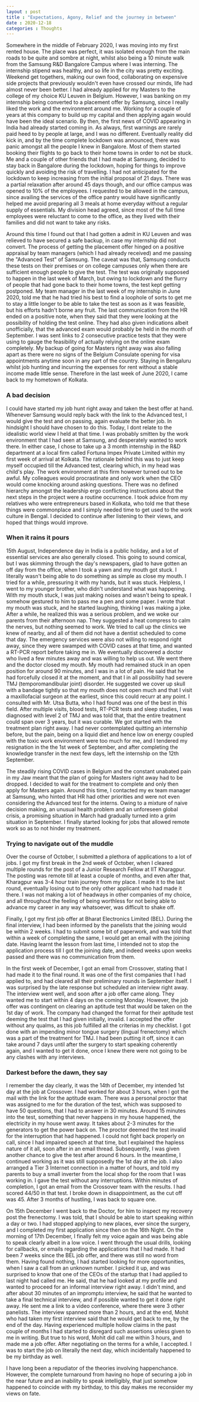 ```yaml
---
layout : post
title : "Expectations, Agony, Relief and the journey in between"
date : 2020-12-18
categories : Thoughts
---
```


Somewhere in the middle of February 2020, I was moving into my first rented house. The place was perfect, it was isolated enough from the main roads to be quite and sombre at night, whilst also being a 10 minute walk from the Samsung R&D Bangalore Campus where I was interning. The internship stipend was healthy, and so life in the city was pretty exciting. Weekend get togethers, making our own food, collaborating on expensive side projects that previously wouldn't even have crossed our minds, life had almost never been better. I had already applied for my Masters to the college of my choice KU Leuven in Belgium. However, I was banking on my internship being converted to a placement offer by Samsung, since I really liked the work and the environment around me. Working for a couple of years at this company to build up my capital and then applying again would have been the ideal scenario. By then, the first news of COVID appearing in India had already started coming in. As always, first warnings are rarely paid heed to by people at large, and I was no different. Eventually reality did kick in, and by the time complete lockdown was announced, there was panic amongst all the people I knew in Bangalore. Most of them started booking their flights to go back to their home towns in order to not be stuck. Me and a couple of other friends that I had made at Samsung, decided to stay back in Bangalore during the lockdown, hoping for things to improve quickly and avoiding the risk of travelling. I had not anticipated for the lockdown to keep increasing from the initial proposal of 21 days. There was a partial relaxation after around 45 days though, and our office campus was opened to 10% of the employees. I requested to be allowed in the campus, since availing the services of the office pantry would have significantly helped me avoid preparing all 3 meals at home everyday without a regular supply of essentials. My division head agreed, since most of the full time employees were reluctant to come to the office, as they lived with their families and did not want to take any risks.   


Around this time I found out that I had gotten a admit in KU Leuven and was relieved to have secured a safe backup, in case my internship did not convert. The process of getting the placement offer hinged on a positive appraisal by team managers (which I had already received) and me passing the "Advanced Test" of Samsung. The caveat was that, Samsung conducts these tests on their premises or on college campuses only when there are sufficient enough people to give the test. The test was originally supposed to happen in the last week of March, but owing to lockdown and the flurry of people that had gone back to their home towns, the test kept getting postponed. My team manager in the last week of my internship in June 2020, told me that he had tried his best to find a loophole of sorts to get me to stay a little longer to be able to take the test as soon as it was feasible, but his efforts hadn't borne any fruit. The last communication from the HR ended on a positive note, when they said that they were looking at the possibility of holding the test online. They had also given indications albeit unofficially, that the advanced exam would probably be held in the month of September. I was sent links to 2 consecutive practice tests that they were using to gauge the feasibility of actually relying on the online exam completely. My backup of going for Masters right away was also falling apart as there were no signs of the Belgium Consulate opening for visa appointments anytime soon in any part of the country. Staying in Bengaluru whilst job hunting and incurring the expenses for rent without a stable income made little sense. Therefore in the last week of June 2020, I came back to my hometown of Kolkata. 


### A bad decision

I could have started my job hunt right away and taken the best offer at hand. Whenever Samsung would reply back with the link to the Advanced test, I would give the test and on passing, again evaluate the better job. In hindsight I should have chosen to do this. Today, I dont relate to the idealistic world view I held at that time. I was probably smitten by the work environment that I had seen at Samsung, and desperately wanted to work there. In either case, I chose to take up a 3 month internship in the R&D department at a local firm called Fortuna Impex Private Limited within my first week of arrival at Kolkata. The rationale behind this was to just keep myself occupied till the Advanced test, clearing which, in my head was child's play. The work environment at this firm however turned out to be awful. My colleagues would procrastinate and only work when the CEO would come knocking around asking questions. There was no defined hierarchy amongst the leadership ergo conflicting instructions about the next steps in the project were a routine occurrence. I took advice from my relatives who were entrepreneurs based in Kolkata, who told me that these things were commonplace and I simply needed time to get used to the work culture in Bengal. I decided to continue after listening to their views, and hoped that things would improve.


### When it rains it pours


15th August, Independence day in India is a public holiday, and a lot of essential services are also generally closed. This going to sound comical, but I was skimming through the day's newspapers, glad to have gotten an off day from the office, when I took a yawn and my mouth got stuck. I literally wasn't being able to do something as simple as close my mouth. I tried for a while, pressuring it with my hands, but it was stuck. Helpless, I went to my younger brother, who didn't understand what was happening. With my mouth stuck, I was just making noises and wasn't being to speak. I somehow gestured to him to pass me a pen and some paper. I wrote that my mouth was stuck, and he started laughing, thinking I was making a joke. After a while, he realized this was a serious problem, and we woke our parents from their afternoon nap. They suggested a heat compress to calm the nerves, but nothing seemed to work. We tried to call up the clinics we knew of nearby, and all of them did not have a dentist scheduled to come that day. The emergency services were also not willing to respond right away, since they were swamped with COVID cases at that time, and wanted a RT-PCR report before taking me in. We eventually discovered a doctor who lived a few minutes away and was willing to help us out. We went there and the doctor closed my mouth. My mouth had remained stuck in an open position for around 90 minutes, and I was in a lot of pain. He said that he had forcefully closed it at the moment, and that I in all possibility had severe TMJ (temporomandibular joint) disorder. He suggested we cover up skull with a bandage tightly so that my mouth does not open much and that I visit a maxillofacial surgeon at the earliest, since this could recurr at any point. I consulted with Mr. Utsa Butta, who I had found was one of the best in this field. After multiple visits, blood tests, RT-PCR tests and sleep studies, I was diagnosed with level 2 of TMJ and was told that, that the entire treatment could span over 3 years, but it was curable. We got started with the treatment plan right away. I had never contemplated quitting an internship before, but the pain, being on a liquid diet and hence low on energy coupled with the toxic work environment were too much for me, and I tendered my resignation in the the 1st week of September, and after completing the knowledge transfer in the next few days, left the internship on the 12th September.


The steadily rising COVID cases in Belgium and the constant unabated pain in my Jaw meant that the plan of going for Masters right away had to be dropped. I decided to wait for the treatment to complete and only then apply for Masters again. Around this time, I contacted my ex team manager at Samsung, who hinted that HR had other priorities and were not even considering the Advanced test for the interns. Owing to a mixture of naive decision making, an unusual health problem and an unforeseen global crisis, a promising situation in March had gradually turned into a grim situation in September. I finally started looking for jobs that allowed remote work so as to not hinder my treatment.


### Trying to navigate out of the muddle


Over the course of October, I submitted a plethora of applications to a lot of jobs. I got my first break in the 2nd week of October, when I cleared multiple rounds for the post of a Junior Research Fellow at IIT Kharagpur. The posting was remote till at least a couple of months, and even after that, Kharagpur was 3-4 hour train journey from my place. I made it to the last round, eventually losing out to the only other applicant who had made it there. I was not making a lot of headways in other companies of my choice, and all throughout the feeling of being worthless for not being able to advance my career in any way whatsoever, was difficult to shake off.


Finally, I got my first job offer at Bharat Electronics Limited (BEL). During the final interview, I had been informed by the panelists that the joining would be within 2 weeks. I had to submit some bit of paperwork, and was told that within a week of completing the same, I would get an email with the joining date. Having learnt the lesson from last time, I intended not to stop the application process till I got the joining date, and indeed weeks upon weeks passed and there was no communication from them.


In the first week of December, I got an email from Crossover, stating that I had made it to the final round. It was one of the first companies that I had applied to, and had cleared all their preliminary rounds in September itself. I was surprised by the late response but scheduled an interview right away. The interview went well, and soon after a job offer came along. They wanted me to start within 4 days on the coming Monday. However, the job offer was contingent on clearing an aptitude test that would be taken on the 1st day of work. The company had changed the format for their aptitude test deeming the test that I had given initially, invalid. I accepted the offer without any qualms, as this job fulfilled all the criterias in my checklist. I got done with an impending minor tongue surgery (lingual frenectomy) which was a part of the treatment for TMJ. I had been putting it off, since it can take around 7 days until after the surgery to start speaking coherently again, and I wanted to get it done, once I knew there were not going to be any clashes with any interviews. 


### Darkest before the dawn, they say

I remember the day clearly, it was the 14th of December, my intended 1st day at the job at Crossover. I had worked for about 3 hours, when I got the mail with the link for the aptitude exam. There was a personal proctor that was assigned to me for the duration of the test, which was supposed to have 50 questions, that I had to answer in 30 minutes. Around 15 minutes into the test, something that never happens in my house happened, the electricity in my house went away. It takes about 2-3 minutes for the generators to get the power back on. The proctor deemed the test invalid for the interruption that had happened. I could not fight back properly on call, since I had impaired speech at that time, but I explained the hapless nature of it all, soon after in an email thread. Subsequently, I was given another chance to give the test after around 6 hours. In the meantime, I continued working as it was still supposedly the 1st day at the job. I also  arranged a Tier 3 Internet connection in a matter of hours, and told my parents to buy a small inverter from the local shop for the room that I was working in. I gave the test without any interruptions. Within minutes of completion, I got an email from the Crossover team with the results. I had scored 44/50 in that test. I broke down in disappointment, as the cut off was 45. After 3 months of hustling, I was back to square one.


On 15th December I went back to the Doctor, for him to inspect my recovery post the frenectomy. I was told, that I should be able to start speaking within a day or two. I had stopped applying to new places, ever since the surgery, and I completed my first application since then on the 16th Night. On the morning of 17th December, I finally felt my voice again and was being able to speak clearly albeit in a low voice. I went through the usual drills, looking for callbacks, or emails regarding the applications that I had made. It had been 7 weeks since the BEL job offer, and there was still no word from them. Having found nothing, I had started looking for more opportunities, when I saw a call from an unknown number. I picked it up, and was surprised to know that one of the CEOs of the startup that I had applied to last night had called me. He said, that he had looked at my profile and wanted to proceed for an informal interview right away. I didn't mind, and after about 30 minutes of an impromptu interview, he said that he wanted to take a final technical interview, and if possible wanted to get it done right away. He sent me a link to a video conference, where there were 3 other panelists. The interview spanned more than 2 hours, and at the end, Mohit who had taken my first interview said that he would get back to me, by the end of the day. Having experienced multiple hollow claims in the past couple of months I had started to disregard such assertions unless given to me in writing. But true to his word, Mohit did call me within 3 hours, and made me a job offer. After negotiating on the terms for a while, I accepted. I was to start the job on literally the next day, which incidentally happened to be my birthday as well. 


I have long been a repudiator of the theories involving happenchance. However, the complete turnaround from having no hope of securing a job in the near future and an inability to speak intelligibly, that just somehow happened to coincide with my birthday, to this day makes me reconsider my views on fate. 